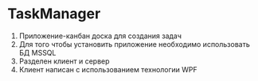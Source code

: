 # TaskManager
1. Приложение-канбан доска для создания задач
1. Для того чтобы установить приложение необходимо использовать БД MSSQL 
1. Разделен клиент и сервер 
1. Клиент написан с использованием технологии WPF 
